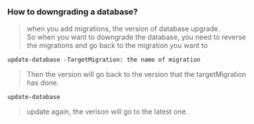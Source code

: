 ### How to downgrading a database?
>when you add migrations, the version of database upgrade.  
>So when you want to downgrade the database, you need to reverse the migrations and go back to the migration you want to  
```
update-database -TargetMigration: the name of migration
```
>Then the version will go back to the version that the targetMigration has done.

```
update-database
```
>update again, the verison will go to the latest one.
